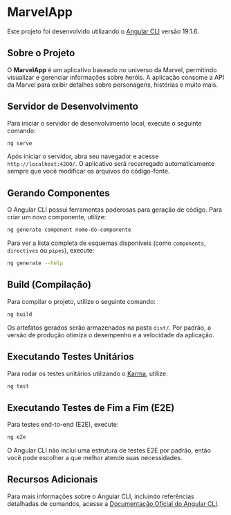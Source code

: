 # MarvelApp

Este projeto foi desenvolvido utilizando o [Angular CLI](https://github.com/angular/angular-cli) versão 19.1.6.

## Sobre o Projeto

O **MarvelApp** é um aplicativo baseado no universo da Marvel, permitindo visualizar e gerenciar informações sobre heróis. A aplicação consome a API da Marvel para exibir detalhes sobre personagens, histórias e muito mais.

## Servidor de Desenvolvimento

Para iniciar o servidor de desenvolvimento local, execute o seguinte comando:

```bash
ng serve
```

Após iniciar o servidor, abra seu navegador e acesse `http://localhost:4200/`. O aplicativo será recarregado automaticamente sempre que você modificar os arquivos do código-fonte.

## Gerando Componentes

O Angular CLI possui ferramentas poderosas para geração de código. Para criar um novo componente, utilize:

```bash
ng generate component nome-do-componente
```

Para ver a lista completa de esquemas disponíveis (como `components`, `directives` ou `pipes`), execute:

```bash
ng generate --help
```

## Build (Compilação)

Para compilar o projeto, utilize o seguinte comando:

```bash
ng build
```

Os artefatos gerados serão armazenados na pasta `dist/`. Por padrão, a versão de produção otimiza o desempenho e a velocidade da aplicação.

## Executando Testes Unitários

Para rodar os testes unitários utilizando o [Karma](https://karma-runner.github.io), utilize:

```bash
ng test
```

## Executando Testes de Fim a Fim (E2E)

Para testes end-to-end (E2E), execute:

```bash
ng e2e
```

O Angular CLI não inclui uma estrutura de testes E2E por padrão, então você pode escolher a que melhor atende suas necessidades.

## Recursos Adicionais

Para mais informações sobre o Angular CLI, incluindo referências detalhadas de comandos, acesse a [Documentação Oficial do Angular CLI](https://angular.dev/tools/cli).

